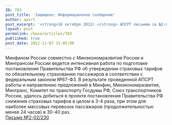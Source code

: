 ```yaml
---
ID: 783
post_title: 'Защищено: Информационное сообщение'
author: apsrt
post_excerpt: '<strong>16 октября 2012г.</strong> АПСРТ письмом за №2-02/230 направлены в Минтранс России обоснования по вопросу страховых тарифов по обязательному страхованию пассажиров.'
layout: post
permalink: /base/articles/783
published: true
post_date: 2012-11-07 15:05:00
---
```

Минфином России совместно с Минэкономразвития России и Минтрансом России ведется интенсивная работа по подготовке постановления Правительства РФ об утверждении страховых тарифов по обязательному  страхованию пассажиров в соответствии с федеральным законом №67-ФЗ. В результате проведенной АПСРТ работы и направлению предложений  в Минфин, Минэкономразвития, Минтранс, Комитет по транспорту Госдумы РФ, Союз транспортников России, удалось добиться в проекте постановления Правительства РФ снижения страховых тарифов в целом в 3-4 раза, при этом  для наиболее массовых перевозок пассажиров (продолжительностью менее 24 часов) в 30-40 раз.<br />
<a href="http://www.apsrt.ru/docs/os230.doc"><span style="text-decoration:underline;">Письмо №2-02/230 </span></a>